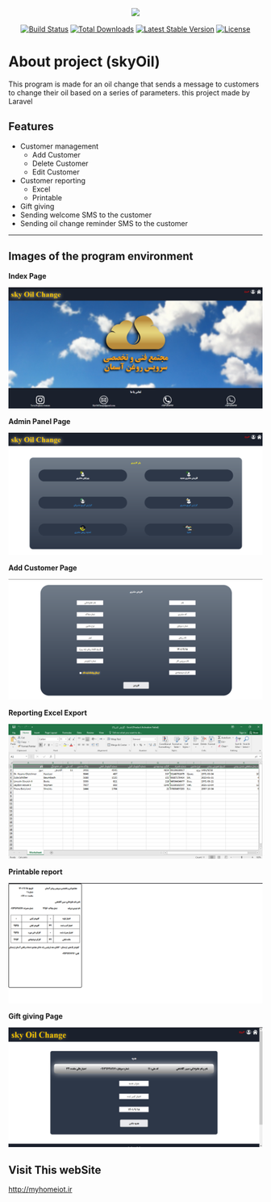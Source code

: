 
<p align="center"><a href="https://laravel.com" target="_blank"><img src="https://raw.githubusercontent.com/laravel/art/master/logo-lockup/5%20SVG/2%20CMYK/1%20Full%20Color/laravel-logolockup-cmyk-red.svg" width="400"></a></p>

<p align="center">
<a href="https://travis-ci.org/laravel/framework"><img src="https://travis-ci.org/laravel/framework.svg" alt="Build Status"></a>
<a href="https://packagist.org/packages/laravel/framework"><img src="https://img.shields.io/packagist/dt/laravel/framework" alt="Total Downloads"></a>
<a href="https://packagist.org/packages/laravel/framework"><img src="https://img.shields.io/packagist/v/laravel/framework" alt="Latest Stable Version"></a>
<a href="https://packagist.org/packages/laravel/framework"><img src="https://img.shields.io/packagist/l/laravel/framework" alt="License"></a>
</p>

# About project (skyOil)
This program is made for an oil change that sends a message to customers to change their oil based on a series of parameters. this project made by Laravel
## Features

* Customer management
  * Add Customer
  * Delete Customer
  * Edit Customer
* Customer reporting
  * Excel
  * Printable
* Gift giving
* Sending welcome SMS to the customer
* Sending oil change reminder SMS to the customer
***

## Images of the program environment

**Index Page**

![plot](./imageProgram/1.png)

**Admin Panel Page**

![plot](./imageProgram/2.png)

**Add Customer Page**

![plot](./imageProgram/3.png)

**Reporting Excel Export**

![plot](./imageProgram/4.png)

**Printable report**

![plot](./imageProgram/5.png)

**Gift giving Page**

![plot](./imageProgram/6.png)

## Visit This webSite
http://myhomeiot.ir
